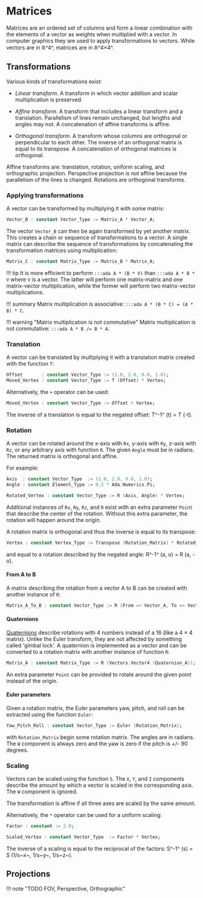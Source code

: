 # Matrices

Matrices are an ordered set of columns and form a linear combination
with the elements of a vector as weights when multiplied with a vector.
In computer graphics they are used to apply transformations to vectors.
While vectors are in ℝ^4^, matrices are in ℝ^4×4^.

## Transformations

Various kinds of transformations exist:

- *Linear transform*. A transform in which vector addition and scalar
  multiplication is preserved.

- *Affine transform*. A transform that includes a linear transform and
  a translation. Parallelism of lines remain unchanged, but lengths
  and angles may not. A concatenation of affine transforms is affine.

- *Orthogonal transform*. A transform whose columns are orthogonal
  or perpendicular to each other.
  The inverse of an orthogonal matrix is equal to its transpose.
  A concatenation of orthogonal matrices is orthogonal.

Affine transforms are: translation, rotation, uniform scaling, and
orthographic projection.
Perspective projection is *not* affine because the parallelism of the lines
is changed.
Rotations are orthogonal transforms.

### Applying transformations

A vector can be transformed by multiplying it with some matrix:

```ada
Vector_B : constant Vector_Type := Matrix_A * Vector_A;
```

The vector `Vector_B` can then be again transformed by yet another matrix.
This creates a chain or sequence of transformations to a vector.
A single matrix can describe the sequence of transformations by concatenating
the transformation matrices using multiplication:

```ada
Matrix_C : constant Matrix_Type := Matrix_B * Matrix_A;
```

!!! tip
    It is more efficient to perform `:::ada A * (B * V)`
    than `:::ada A * B * V` where `V` is a vector.
    The latter will perform one matrix-matrix and one matrix-vector
    multiplication, while the former will perform two matrix-vector
    multiplications.

!!! summary
    Matrix multiplication is associative: `:::ada A * (B * C) = (A * B) * C`.

!!! warning "Matrix multiplication is not commutative"
    Matrix multiplication is not commutative: `:::ada A * B /= B * A`.

### Translation

A vector can be translated by multiplying it with a translation matrix
created with the function `T`:

```ada
Offset       : constant Vector_Type := (1.0, 2.0, 0.0, 1.0);
Moved_Vertex : constant Vector_Type := T (Offset) * Vertex;
```

Alternatively, the `+` operator can be used:

```ada
Moved_Vertex : constant Vector_Type := Offset + Vertex;
```

The inverse of a translation is equal to the negated offset:
T^-1^ (t) = T (-t).

### Rotation

A vector can be rotated around the x-axis with `Rx`, y-axis with `Ry`, z-axis with `Rz`,
or any arbitrary axis with function `R`. The given `Angle` must be in radians.
The returned matrix is orthogonal and affine.

For example:

```ada
Axis  : constant Vector_Type  := (1.0, 2.0, 0.0, 1.0);
Angle : constant Element_Type := 0.5 * Ada.Numerics.Pi;

Rotated_Vertex : constant Vector_Type := R (Axis, Angle) * Vertex;
```

Additional instances of `Rx`, `Ry`, `Rz`, and `R` exist with an
extra parameter `Point` that describe the center of the rotation.
Without this extra parameter, the rotation will happen around the origin.

A rotation matrix is orthogonal and thus the inverse is equal to its transpose:

```ada
Vertex : constant Vertex_Type := Transpose (Rotation_Matrix) * Rotated_Vertex;
```

and equal to a rotation described by the negated angle:
R^-1^ (a, o) = R (a, -o).

#### From A to B

A matrix describing the rotation from a vector A to B can be created
with another instance of `R`:

```ada
Matrix_A_To_B : constant Vector_Type := R (From => Vector_A, To => Vector_B);
```

#### Quaternions

[Quaternions](/transforms/quaternions) describe rotations with 4 numbers
instead of a 16 (like a 4 × 4 matrix).
Unlike the Euler transform, they are not affected by something called 'gimbal lock'.
A quaternion is implemented as a vector and can be converted to a
rotation matrix with another instance of function `R`:

```ada
Matrix_A : constant Matrix_Type := R (Vectors.Vector4 (Quaternion_A));
```

An extra parameter `Point` can be provided to rotate around the given point
instead of the origin.

#### Euler parameters

Given a rotation matrix, the Euler parameters yaw, pitch, and roll can
be extracted using the function `Euler`:

```ada
Yaw_Pitch_Roll : constant Vector_Type := Euler (Rotation_Matrix);
```

with `Rotation_Matrix` begin some rotation matrix. The angles are in radians.
The `W` component is always zero and the yaw is zero if the pitch is +/- 90 degrees.

### Scaling

Vectors can be scaled using the function `S`. The `X`, `Y`, and `Z` components
describe the amount by which a vector is scaled in the corresponding axis.
The `W` component is ignored.

The transformation is affine if all three axes are scaled by the same amount.

Alternatively, the `*` operator can be used for a uniform scaling:

```ada
Factor : constant := 2.0;

Scaled_Vertex : constant Vector_Type  := Factor * Vertex;
```

The inverse of a scaling is equal to the reciprocal of the factors:
S^-1^ (s) = S (1/s~x~, 1/s~y~, 1/s~z~).

## Projections

!!! note "TODO FOV, Perspective, Orthographic"
